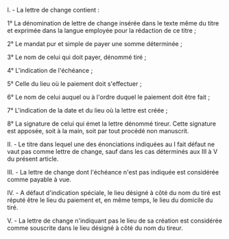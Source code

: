   
 I. - La lettre de change contient :  

  
 1° La dénomination de lettre de change insérée dans le texte même du titre et exprimée dans la langue employée pour la rédaction de ce titre ;  

  
 2° Le mandat pur et simple de payer une somme déterminée ;  

  
 3° Le nom de celui qui doit payer, dénommé tiré ;  

  
 4° L'indication de l'échéance ;  

  
 5° Celle du lieu où le paiement doit s'effectuer ;  

  
 6° Le nom de celui auquel ou à l'ordre duquel le paiement doit être fait ;  

  
 7° L'indication de la date et du lieu où la lettre est créée ;  

  
 8° La signature de celui qui émet la lettre dénommé tireur. Cette signature est apposée, soit à la main, soit par tout procédé non manuscrit.  

  
 II. - Le titre dans lequel une des énonciations indiquées au I fait défaut ne vaut pas comme lettre de change, sauf dans les cas déterminés aux III à V du présent article.  

  
 III. - La lettre de change dont l'échéance n'est pas indiquée est considérée comme payable à vue.  

  
 IV. - A défaut d'indication spéciale, le lieu désigné à côté du nom du tiré est réputé être le lieu du paiement et, en même temps, le lieu du domicile du tiré.  

  
 V. - La lettre de change n'indiquant pas le lieu de sa création est considérée comme souscrite dans le lieu désigné à côté du nom du tireur.  

